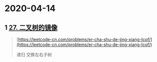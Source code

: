 # 2020-04-14

## 1 [27. 二叉树的镜像](https://leetcode-cn.com/problems/er-cha-shu-de-jing-xiang-lcof/)

> [https://leetcode-cn.com/problems/er-cha-shu-de-jing-xiang-lcof/](https://leetcode-cn.com/problems/er-cha-shu-de-jing-xiang-lcof/)
>
> 递归  交换左右子树





